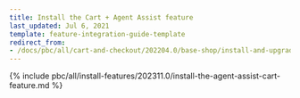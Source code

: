 ```yaml
---
title: Install the Cart + Agent Assist feature
last_updated: Jul 6, 2021
template: feature-integration-guide-template
redirect_from:
- /docs/pbc/all/cart-and-checkout/202204.0/base-shop/install-and-upgrade/install-features/install-the-cart-agent-assist-feature.html
---
```


{% include pbc/all/install-features/202311.0/install-the-agent-assist-cart-feature.md %} <!-- To edit, see /_includes/pbc/all/install-features/202311.0/install-the-agent-assist-cart-feature.md -->
